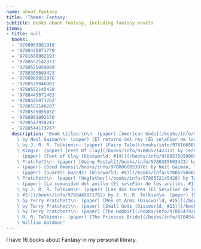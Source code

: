 ```yaml
---
name: about Fantasy
title: 'Theme: Fantasy'
subtitle: Books about fantasy, including fantasy novels
items:
- title: null
  books:
  - '9780063081918'
  - '9788445071779'
  - '9781668002193'
  - '9780552142373'
  - '9780575059009'
  - '9780385603423'
  - '9780060853976'
  - '9780575046061'
  - '9780552145428'
  - '9788445071403'
  - '9788445071762'
  - '9780552140287'
  - '9780575055032'
  - '9780061092176'
  - '9780547928241'
  - '9780544173767'
  description: "Book titles:\n\n- (paper) [American Gods](/books/info/9780063081918)\
    \ by Neil Gaiman\n- (paper) [El retorno del rey (El se\xF1or de los anillos, #3)](/books/info/9788445071779)\
    \ by J. R. R. Tolkien\n- (paper) [Fairy Tale](/books/info/9781668002193) by Stephen\
    \ King\n- (paper) [Feet Of Clay](/books/info/9780552142373) by Terry Pratchett\n\
    - (paper) [Feet of Clay (Discworld, #19)](/books/info/9780575059009) by Terry\
    \ Pratchett\n- (paper) [Going Postal](/books/info/9780385603423) by Terry Pratchett\n\
    - (paper) [Good Omens](/books/info/9780060853976) by Neil Gaiman, Terry Pratchett\n\
    - (paper) [Guards! Guards! (Discworld, #8)](/books/info/9780575046061) by Terry\
    \ Pratchett\n- (paper) [Hogfather](/books/info/9780552145428) by Terry Pratchett\n\
    - (paper) [La comunidad del anillo (El se\xF1or de los anillos, #1)](/books/info/9788445071403)\
    \ by J. R. R. Tolkien\n- (paper) [Las dos torres (El Se\xF1or de los Anillos,\
    \ #2)](/books/info/9788445071762) by J. R. R. Tolkien\n- (paper) [Men At Arms](/books/info/9780552140287)\
    \ by Terry Pratchett\n- (paper) [Men at Arms (Discworld, #15)](/books/info/9780575055032)\
    \ by Terry Pratchett\n- (paper) [Small Gods (Discworld, #13)](/books/info/9780061092176)\
    \ by Terry Pratchett\n- (paper) [The Hobbit](/books/info/9780547928241) by J.\
    \ R. R. Tolkien\n- (paper) [The Princess Bride](/books/info/9780544173767) by\
    \ William Goldman"
---
```

I have 16 books about Fantasy in my personal library.
